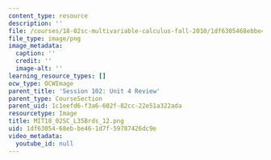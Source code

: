```yaml
---
content_type: resource
description: ''
file: /courses/18-02sc-multivariable-calculus-fall-2010/1df6305468ebbe461d7f59787426dc9e_MIT18_02SC_L35Brds_12.png
file_type: image/png
image_metadata:
  caption: ''
  credit: ''
  image-alt: ''
learning_resource_types: []
ocw_type: OCWImage
parent_title: 'Session 102: Unit 4 Review'
parent_type: CourseSection
parent_uid: 1c1eefd6-f3a6-602f-82cc-22e51a322ada
resourcetype: Image
title: MIT18_02SC_L35Brds_12.png
uid: 1df63054-68eb-be46-1d7f-59787426dc9e
video_metadata:
  youtube_id: null
---
```

